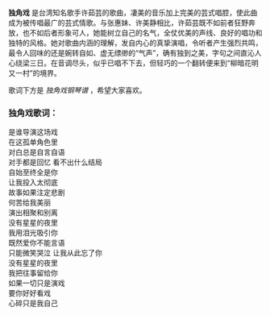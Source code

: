 

**独角戏**
是台湾知名歌手许茹芸的歌曲，凄美的音乐加上完美的芸式唱腔，使此曲成为被传唱最广的芸式情歌。与张惠妹、许美静相比，许茹芸既不如前者狂野奔放，也不如后者形象可人，她能树立自己的名气，全仗优美的声线、良好的唱功和独特的风格。她对歌曲内涵的理解，发自内心的真挚演唱，令听者产生强烈共鸣，最令人回味的还是婉转自如、虚无缥缈的“气声”，确有独到之美，字句之间直沁人心绕梁三日。在音调尽头，似乎已唱不下去，但轻巧的一个翻转便来到“柳暗花明又一村”的境界。

  
歌词下方是 _独角戏钢琴谱_ ，希望大家喜欢。

### 独角戏歌词：

是谁导演这场戏  
在这孤单角色里  
对白总是自言自语  
对手都是回忆 看不出什么结局  
自始至终全是你  
让我投入太彻底  
故事如果注定悲剧  
何苦给我美丽  
演出相聚和别离  
没有星星的夜里  
我用泪光吸引你  
既然爱你不能言语  
只能微笑哭泣 让我从此忘了你  
没有星星的夜里  
我把往事留给你  
如果一切只是演戏  
要你好好看戏  
心碎只是我自己

